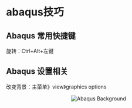# abaqus技巧

## Abaqus 常用快捷键
旋转：Ctrl+Alt+左键

## Abaqus 设置相关
改变背景：主菜单》view》graphics options
<div align=center>

![Abaqus Background](https://github.com/youshenfan/abaqus-/blob/master/pics/abaqus-background.PNG)
</div>

